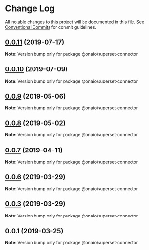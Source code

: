 # Change Log

All notable changes to this project will be documented in this file.
See [Conventional Commits](https://conventionalcommits.org) for commit guidelines.

## [0.0.11](https://github.com/onaio/js-tools/compare/@onaio/superset-connector@0.0.10...@onaio/superset-connector@0.0.11) (2019-07-17)

**Note:** Version bump only for package @onaio/superset-connector

## [0.0.10](https://github.com/onaio/js-tools/compare/@onaio/superset-connector@0.0.9...@onaio/superset-connector@0.0.10) (2019-07-09)

**Note:** Version bump only for package @onaio/superset-connector

## [0.0.9](https://github.com/onaio/js-tools/compare/@onaio/superset-connector@0.0.8...@onaio/superset-connector@0.0.9) (2019-05-06)

**Note:** Version bump only for package @onaio/superset-connector

## [0.0.8](https://github.com/onaio/js-tools/compare/@onaio/superset-connector@0.0.7...@onaio/superset-connector@0.0.8) (2019-05-02)

**Note:** Version bump only for package @onaio/superset-connector

## [0.0.7](https://github.com/onaio/js-tools/compare/@onaio/superset-connector@0.0.6...@onaio/superset-connector@0.0.7) (2019-04-11)

**Note:** Version bump only for package @onaio/superset-connector

## [0.0.6](https://github.com/onaio/js-tools/compare/@onaio/superset-connector@00.0.1...@onaio/superset-connector@0.0.6) (2019-03-29)

**Note:** Version bump only for package @onaio/superset-connector

## [0.0.3](https://github.com/onaio/js-tools/compare/@onaio/superset-connector@00.0.1...@onaio/superset-connector@0.0.3) (2019-03-29)

**Note:** Version bump only for package @onaio/superset-connector

## 0.0.1 (2019-03-25)

**Note:** Version bump only for package @onaio/superset-connector
